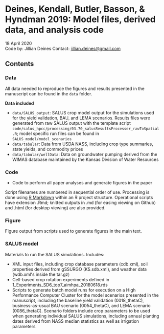 # Deines, Kendall, Butler, Basson, & Hyndman 2019: Model files, derived data, and analysis code

18 April 2020  
Code by: Jillian Deines
Contact: jillian.deines@gmail.com  

## Contents

### Data
All data needed to reproduce the figures and results presented in the manuscript can be found in the `data` folder.

**Data included**

* `data/SALUS_output`: SALUS crop model output for the simulations used for the yield validation, BAU, and LEMA scenarios. Results files were generated from raw SALUS output with the template script `code/salus_hpcc/processing/03.70_salusResultsProcesser_rawToSpatial.R`; model specific run files can be found in `SALUS_model/model_scenarios`
* `data/tabular`: Data from USDA NASS, including crop type summaries, state yields, and commodity prices
* `data/tabular/wellData`: Data on groundwater pumping derived from the WIMAS database maintained by the Kansas Division of Water Resources

### Code
* Code to perform all paper analyses and generate figures in the paper 

Script filenames are numbered in sequential order of use. Processing is done using [R Markdown](https://rmarkdown.rstudio.com/) within an R project structure. Operational scripts have extension .Rmd; knitted outputs in .md (for easing viewing on Github) and .html (for desktop viewing) are also provided.

### Figure
Figure output from scripts used to generate figures in the main text.

### SALUS model
Materials to run the SALUS simulations. Includes:

* XML input files, including crop database parameters (cdb.xml), soil properties derived from gSSURGO (KS.sdb.xml), and weather data (wdb.xml's inside the tar.gz)
* Cell-based crop rotation experiments defined in 1_Experiments_SD6_top7_aimhpa_20180618.rds
* Scripts to generate batch model runs for execution on a High Performance Computer Cluster for the model scenarios presented in the manuscript, including the baseline yield validation (0018_thetaC), business-as-usual BAU scenario (0054_thetaC), and LEMA scenario (0086_thetaC). Scenario folders include crop parameters to be used when generating individual SALUS simulations, including annual planting dates derived from NASS median statistics as well as irrigation parameters
